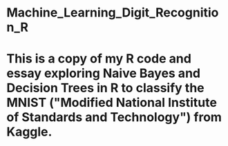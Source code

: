 # Machine_Learning_Digit_Recognition_R
# This is a copy of my R code and essay exploring Naive Bayes and Decision Trees in R to classify the MNIST ("Modified National Institute of Standards and Technology") from Kaggle. 
